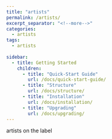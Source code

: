 ```yaml
---
title: "artists"
permalink: /artists/
excerpt_separator: "<!--more-->"
categories:
  - artists
tags:
  - artists
  
sidebar:
  - title: Getting Started
    children:
      - title: "Quick-Start Guide"
        url: /docs/quick-start-guide/
      - title: "Structure"
        url: /docs/structure/
      - title: "Installation"
        url: /docs/installation/
      - title: "Upgrading"
        url: /docs/upgrading/
---
```


artists on the label
